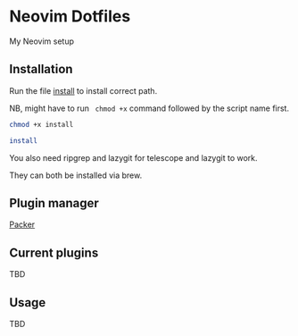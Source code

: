 # Neovim Dotfiles

My Neovim setup

## Installation

Run the file [install](https://github.com/mitss1/Dotfiles/blob/master/install) to install correct path.

NB, might have to run ` chmod +x` command followed by the script name first.

```bash
chmod +x install
```

```bash
install
```

You also need ripgrep and lazygit for telescope and lazygit to work.

They can both be installed via brew.

## Plugin manager

[Packer](https://github.com/wbthomason/packer.nvim)

## Current plugins

TBD

## Usage

TBD
